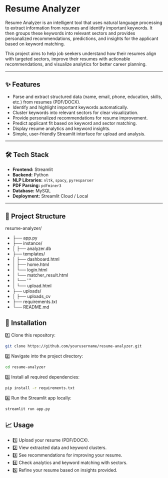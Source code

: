 # Resume Analyzer

Resume Analyzer is an intelligent tool that uses natural language processing to extract information from resumes and identify important keywords. It then groups these keywords into relevant sectors and provides personalized recommendations, predictions, and insights for the applicant based on keyword matching.

This project aims to help job seekers understand how their resumes align with targeted sectors, improve their resumes with actionable recommendations, and visualize analytics for better career planning.

---

## ✨ Features

- Parse and extract structured data (name, email, phone, education, skills, etc.) from resumes (PDF/DOCX).
- Identify and highlight important keywords automatically.
- Cluster keywords into relevant sectors for clear visualization.
- Provide personalized recommendations for resume improvement.
- Predict applicant fit based on keyword and sector matching.
- Display resume analytics and keyword insights.
- Simple, user-friendly Streamlit interface for upload and analysis.

---

## 🛠️ Tech Stack

- **Frontend:** Streamlit
- **Backend:** Python
- **NLP Libraries:** `nltk`, `spacy`, `pyresparser`
- **PDF Parsing:** `pdfminer3`
- **Database:** MySQL
- **Deployment:** Streamlit Cloud / Local

---

## 📂 Project Structure

resume-analyzer/
- ├── app.py
- ├── instance/
- │   ├── analyzer.db
- ├── templates/
- │   ├── dashboard.html
- │   ├── home.html
- │   └── login.html
- │   └── matcher_result.html
- │   └── '''
- │   └── upload.html
- ├── uploads/
- │   ├── uploads_cv
- ├── requirements.txt
- └── README.md

## 🚀 Installation

1️⃣ Clone this repository:

```bash
git clone https://github.com/yourusername/resume-analyzer.git
```

2️⃣ Navigate into the project directory:

```bash
cd resume-analyzer
```

3️⃣ Install all required dependencies:

```bash
pip install -r requirements.txt
```

4️⃣ Run the Streamlit app locally:

```bash
streamlit run app.py
```

## 📈 Usage

- 1️⃣ Upload your resume (PDF/DOCX).
- 2️⃣ View extracted data and keyword clusters.
- 3️⃣ See recommendations for improving your resume.
- 4️⃣ Check analytics and keyword matching with sectors.
- 5️⃣ Refine your resume based on insights provided.

